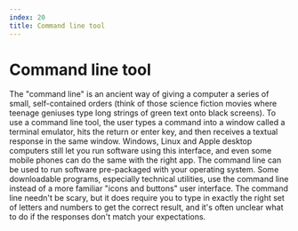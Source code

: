 ```yaml
---
index: 20
title: Command line tool
---
```

# Command line tool

The "command line" is an ancient way of giving a computer a series of small, self-contained orders (think of those science fiction movies where teenage geniuses type long strings of green text onto black screens). To use a command line tool, the user types a command into a window called a terminal emulator, hits the return or enter key, and then receives a textual response in the same window. Windows, Linux and Apple desktop computers still let you run software using this interface, and even some mobile phones can do the same with the right app. The command line can be used to run software pre-packaged with your operating system. Some downloadable programs, especially technical utilities, use the command line instead of a more familiar "icons and buttons" user interface. The command line needn't be scary, but it does require you to type in exactly the right set of letters and numbers to get the correct result, and it's often unclear what to do if the responses don't match your expectations.